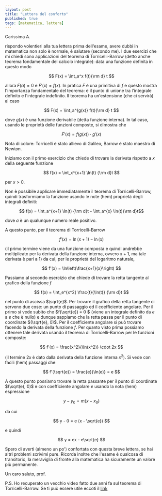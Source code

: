 ```yaml
---
layout: post
title: "Lettera del conforto"
published: true
tags: [matematica, lettera]
---
```


Carissima A.

rispondo volentieri alla tua lettera prima dell'esame, avere dubbi in matematica non solo è normale, è salutare
(secondo me). I due esercizi che mi chiedi sono applicazioni del teorema di Torricelli-Barrow (detto
anche teorema fondamentale del calcolo integrale): data  una funzione definita in questo modo

$$ F(x) = \int_a^x f(t){\rm d} t $$ 

allora $F(a) = 0$ e $F'(x) = f(x)$. In pratica $F$ è una primitiva di $f$ e questo mostra
l'importanza fondamentale del teorema: è il punto di unione tra l'integrale definito e l'integrale
indefinito. Il teorema ha un'estensione (che ci servirà) al caso

$$ F(x) = \int_a^{g(x)} f(t){\rm d} t $$ 

dove $g(x)$ è  una funzione derivabile (detta funzione interna). In tal caso, usando le proprietà delle funzioni
composte, si dimostra che 

$$ F'(x)  = f(g(x))\cdot g'(x) $$

Nota di colore: Torricelli è stato allievo di Galileo, Barrow è stato maestro di Newton.

Iniziamo con il primo esercizio che chiede di trovare la derivata rispetto a $x$ della seguente
funzione

$$ f(x) = \int_x^{x+1} \ln(t) {\rm d}t $$

per $x>0$.

Non è possibile applicare immediatamente il teorema di Torricelli-Barrow, quindi trasformiamo la
funzione usando le note (hem) proprietà degli integrali definiti:

$$ f(x) = \int_a^{x+1} \ln(t) {\rm d}t - \int_a^{x} \ln(t){\rm d}t$$

dove $a$ è un qualunque numero reale positivo.

A questo punto, per il teorema di Torricelli-Barrow

$$ f'(x) = \ln(x+1) - \ln(x) $$

(il primo termine viene da una funzione composta e quindi andrebbe moltiplicato per la derivata
della funzione interna, ovvero $x+1$, ma tale derivata è pari a $1$) da cui, per le proprietà del logaritmo naturale,

$$ f'(x) = \ln\left(\frac{x+1}{x}\right) $$



Passiamo al secondo esercizio che chiede di trovare la retta tangente al grafico della funzione $f$

$$ f(x) = \int_e^{x^2} \frac{t}{\ln(t)} {\rm d}t $$


nel punto di ascissa $\sqrt{e}$. Per trovare il grafico della retta tangente ci servono due cose: un
punto di passaggio ed il coefficiente angolare. Per il primo si vede subito che $f(\sqrt{e}) = 0 $
(viene un integrale definito da $e$ a $e$ che è nullo) e dunque sappiamo che la retta passa per il
punto di coordinate $(\sqrt{e}, 0)$. Per il coefficiente angolare si può trovare facendo la derivata
della funzione $f$. Per quanto visto prima possiamo ottenere tale derivata usando il teorema di
Torricelli-Barrow per le funzioni composte:

$$ f'(x) = \frac{x^2}{\ln(x^2)} \cdot 2x $$

(il termine $2x$ è dato dalla derivata della funzione interna $x^2$). Si vede con facili (hem)
passaggi che

$$ f'(\sqrt{e}) = \frac{e}{\ln(e)} = e $$ 

A questo punto possiamo trovare la retta passante per il
punto di coordinate $(\sqrt(e), 0)$ e con coefficiente angolare $e$ usando la nota (hem) espressione

$$ y - y_0 = m (x - x_0) $$

da cui

$$ y - 0 = e (x - \sqrt{e}) $$

e quindi

$$ y = ex - e\sqrt{e} $$


Spero di averti (almeno un po') confortata con questa breve lettera, se hai altri problemi scrivimi pure. Ricorda
inoltre che l'esame è qualcosa di transitorio, la meraviglia di fronte alla matematica ha
sicuramente un valore più permanente. 

Un caro saluto, prof.

P.S.
Ho recuperato un vecchio video fatto due anni fa sul teorema di Torricelli-Barrow. Se ti può essere
utile eccoti il [link](https://www.youtube.com/watch?v=6uR7oq5w_3o&lc=z233h5qqwy3jj3goa04t1aokghe1n1h2oh50qvmbafxubk0h00410)
